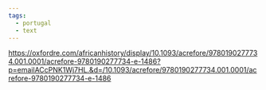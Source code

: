 ```yaml
---
tags:
  - portugal
  - text
---
```


https://oxfordre.com/africanhistory/display/10.1093/acrefore/9780190277734.001.0001/acrefore-9780190277734-e-1486?p=emailACcPNK1Wj7HL.&d=/10.1093/acrefore/9780190277734.001.0001/acrefore-9780190277734-e-1486